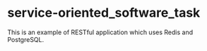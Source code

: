 # service-oriented_software_task
This is an example of RESTful application which uses Redis and PostgreSQL.

